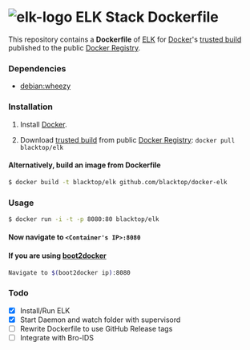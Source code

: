 ![elk-logo](https://raw.githubusercontent.com/blacktop/docker-elk/master/logo.png)
ELK Stack Dockerfile
=============

This repository contains a **Dockerfile** of [ELK](http://www.elasticsearch.org/overview/elkdownloads/) for [Docker](https://www.docker.io/)'s [trusted build](https://index.docker.io/u/blacktop/elk/) published to the public [Docker Registry](https://index.docker.io/).

### Dependencies

* [debian:wheezy](https://index.docker.io/_/debian/)

### Installation

1. Install [Docker](https://www.docker.io/).

2. Download [trusted build](https://index.docker.io/u/blacktop/elk/) from public [Docker Registry](https://index.docker.io/): `docker pull blacktop/elk`

#### Alternatively, build an image from Dockerfile
```bash
$ docker build -t blacktop/elk github.com/blacktop/docker-elk
```
### Usage
```bash
$ docker run -i -t -p 8080:80 blacktop/elk
```
#### Now navigate to `<Container's IP>:8080`

#### If you are using [boot2docker](http://boot2docker.io)
```bash
Navigate to $(boot2docker ip):8080
```

### Todo
- [x] Install/Run ELK
- [x] Start Daemon and watch folder with supervisord
- [ ] Rewrite Dockerfile to use GitHub Release tags
- [ ] Integrate with Bro-IDS
